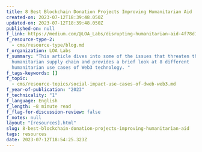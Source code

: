 ```yaml
---
title: 8 Best Blockchain Donation Projects Improving Humanitarian Aid
created-on: 2023-07-12T18:39:48.050Z
updated-on: 2023-07-12T18:39:48.050Z
published-on: null
f_link: https://medium.com/@LOA_Labs/disrupting-humanitarian-aid-4f78d199faaa
f_resource-type-2:
  - cms/resource-type/blog.md
f_organization: LOA Labs
f_summary: "This article dives into some of the issues that threaten the
  humanitarian supply chain and provides a brief look at 8 different
  humanitarian use cases of Web3 technology. "
f_tags-keywords: []
f_topic:
  - cms/resource-topics/social-impact-use-cases-of-dweb-web3.md
f_year-of-publication: "2023"
f_technicality: "1"
f_language: English
f_length: ~8 minute read
f_flag-for-discussion-review: false
f_notes: null
layout: "[resources].html"
slug: 8-best-blockchain-donation-projects-improving-humanitarian-aid
tags: resources
date: 2023-07-12T18:54:25.323Z
---
```

